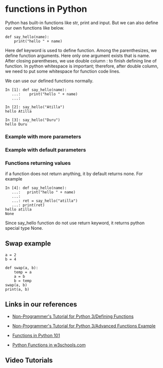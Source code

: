 # functions in Python

Python has built-in functions like str, print and input.
But we can also define our own functions like below.


	def say_hello(name):
		print("hello " + name)


Here def keyword is used to define function.
Among the parenthesizes, we define function arguments.
Here only one argument exists that is name.
After closing parentheses, we use double column : to finish defining line of function.
In python whitespace is important; therefore, after double column, we need to put some whitespace for function code lines.

We can use our defined functions normally.


	In [1]: def say_hello(name):
	   ...:    print("hello " + name)
	   ...:

	In [2]: say_hello("Atilla")
	hello Atilla

	In [3]: say_hello("Duru")
	hello Duru


### Example with more parameters


### Example with default parameters


### Functions returning values


if a function does not return anything, it by default returns none.
For example

	In [4]: def say_hello(name):
	   ...:   print("hello " + name)
	   ...:
	   ...: ret = say_hello("atilla")
	   ...: print(ret)
	hello atilla
	None


Since say_hello function do not use return keyword, it returns python special type None.


## Swap example

    a = 2
    b = 4

    def swap(a, b):
        temp = a
        a = b
        b = temp
    swap(a, b)
    print(a, b)



## Links in our references

- [Non-Programmer's Tutorial for Python 3/Defining Functions](https://en.wikibooks.org/wiki/Non-Programmer%27s_Tutorial_for_Python_3/Defining_Functions)

- [Non-Programmer's Tutorial for Python 3/Advanced Functions Example](https://en.wikibooks.org/wiki/Non-Programmer%27s_Tutorial_for_Python_3/Advanced_Functions_Example)

- [Functions in Python 101](https://python101.pythonlibrary.org/chapter10_functions.html)

- [Python Functions in w3schools.com](https://www.w3schools.com/python/python_functions.asp)

## Video Tutorials

